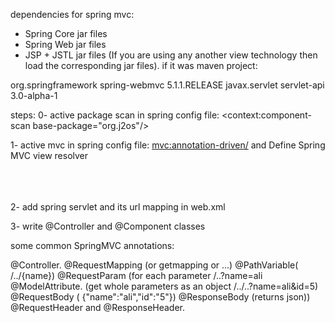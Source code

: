 dependencies for spring mvc:
- Spring Core jar files
- Spring Web jar files
- JSP + JSTL jar files (If you are using any another view technology then load the corresponding jar files).
if it was maven project:
 <!-- https://mvnrepository.com/artifact/org.springframework/spring-webmvc -->  
<dependency>  
    <groupId>org.springframework</groupId>  
    <artifactId>spring-webmvc</artifactId>  
    <version>5.1.1.RELEASE</version>  
</dependency>  
  
<!-- https://mvnrepository.com/artifact/javax.servlet/javax.servlet-api -->  
<dependency>    
    <groupId>javax.servlet</groupId>    
    <artifactId>servlet-api</artifactId>    
    <version>3.0-alpha-1</version>    
</dependency>  

steps:
0- active package scan in spring config file:
    <context:component-scan base-package="org.j2os"/>

1- active mvc in spring config file:
    <mvc:annotation-driven/>
and Define Spring MVC view resolver 
    <bean id="viewResolver" class="org.springframework.web.servlet.view.InternalResourceViewResolver">  
            <property name="prefix" value="/WEB-INF/jsp/"></property>  
            <property name="suffix" value=".jsp"></property>          
         </bean>  
    </beans>  

2- add spring servlet and its url mapping in web.xml

3- write @Controller and @Component classes

some common SpringMVC annotations:

@Controller.
@RequestMapping (or getmapping or ...)
@PathVariable( /../{name})
@RequestParam (for each parameter   /..?name=ali
@ModelAttribute. (get whole parameters as an object   /../..?name=ali&id=5)
@RequestBody  ( {"name":"ali","id":"5"})
@ResponseBody  (returns json))
@RequestHeader and @ResponseHeader.

